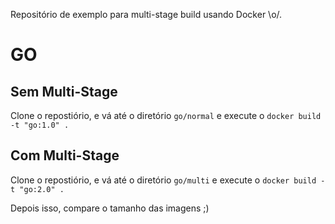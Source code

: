 Repositório de exemplo para multi-stage build usando Docker \o/.

# GO

## Sem Multi-Stage

Clone o repostiório, e vá até o diretório ``go/normal`` e execute o ``docker build -t "go:1.0" .``


## Com Multi-Stage

Clone o repostiório, e vá até o diretório ``go/multi`` e execute o ``docker build -t "go:2.0" .``

Depois isso, compare o tamanho das imagens ;)
